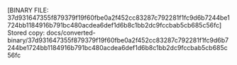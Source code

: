 [BINARY FILE: 37d931647355f879379f19f60fbe0a2f452cc83287c792281f1fc9d6b7244be1724bb1184916b791bc480acdea6def1d6b8c1bb2dc9fccbab5cb685c56fc]
Stored copy: docs/converted-binary/37d931647355f879379f19f60fbe0a2f452cc83287c792281f1fc9d6b7244be1724bb1184916b791bc480acdea6def1d6b8c1bb2dc9fccbab5cb685c56fc
